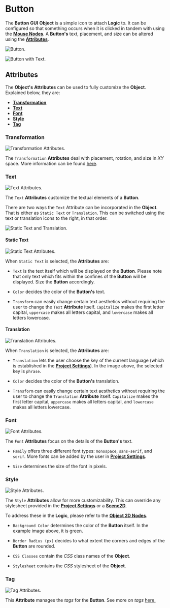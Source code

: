 # Button

The **Button** **GUI** **Object** is a simple icon to attach **Logic** to. It can be configured so that something occurs when it is clicked in tandem with using the [**Mouse Nodes**](../../../toolbox/events/mouse/README.md). A **Button's** text, placement, and size can be altered using the [**Attributes**](button.md#attributes). 

![Button.](../../../.gitbook/assets/buttonimage120232.png)

![Button with Text.](../../../.gitbook/assets/buttonimage220232.png)


## Attributes

The **Object's** **Attributes** can be used to fully customize the **Object**. Explained below, they are:

* [**Transformation**](button.md#transformation)
* [**Text**](button.md#text)
* [**Font**](button.md#font)
* [**Style**](button.md#code)
* [**Tag**](button.md#tag)
  
### Transformation

![Transformation Attributes.](../../../.gitbook/assets/buttonimage320232.png)

The `Transformation` **Attributes** deal with placement, rotation, and size in *XY* space. More information can be found [here](../../attributes/common-attributes/transformation/README.md).

### Text

![Text Attributes.](../../../.gitbook/assets/buttonattstext.png)

The `Text` **Attributes** customize the textual elements of a **Button**.

There are two ways the `Text` Attribute can be incorporated in the **Object**. That is either as `Static Text` or `Translation`. This can be switched using the text or translation icons to the right, in that order. 

![Static Text and Translation.](../../../.gitbook/assets/textvstranslation.png)

#### Static Text

![Static Text Attributes.](../../../.gitbook/assets/statictextatts20241.png)

When `Static Text` is selected, the **Attributes** are:

* `Text` is the text itself which will be displayed on the **Button**. Please note that only text which fits within the confines of the **Button** will be displayed. Size the **Button** accordingly. 

* `Color` decides the color of the **Button's** text.

* `Transform` can easily change certain text aesthetics without requiring the user to change the `Text` **Attribute** itself. `Capitalize` makes the first letter capital, `uppercase` makes all letters capital, and `lowercase` makes all letters lowercase. 

#### Translation

![Translation Attributes.](../../../.gitbook/assets/translationatts20241.png)

When `Translation` is selected, the **Attributes** are:

* `Translation` lets the user choose the key of the current language (which is established in the [**Project Settings**](../../../modules/project-settings/localization.md)). In the image above, the selected key is `phrase`.
  
* `Color` decides the color of the **Button's** translation. 

* `Transform` can easily change certain text aesthetics without requiring the user to change the `Translation` **Attribute** itself. `Capitalize` makes the first letter capital, `uppercase` makes all letters capital, and `lowercase` makes all letters lowercase. 

### Font

![Font Attributes.](../../../.gitbook/assets/fontatts20241.png)

The `Font` **Attributes** focus on the details of the **Button's** text.

* `Family` offers three different font types: `monospace`, `sans-serif`, and `serif`. More fonts can be added by the user in [**Project Settings**](../../../modules/project-settings/fonts.md).

* `Size` determines the size of the font in pixels.


### Style

![Style Attributes.](../../../.gitbook/assets/styleattsbutton20241.png)

The `Style` **Attributes** allow for more customizability. This can override any stylesheet provided in the [**Project Settings**](../../../modules/project-settings/style.md) or a [**Scene2D**](../../project-objects/scene2d.md). 

To address these in the **Logic**, please refer to the [**Object 2D Nodes**](../../../toolbox/incari/object2d/README.md).

* `Background Color` determines the color of the **Button** itself. In the example image above, it is green. 

* `Border Radius (px)` decides to what extent the corners and edges of the **Button** are rounded. 

* `CSS Classes` contain the *CSS* class names of the **Object**. 

* `Stylesheet` contains the *CSS* stylesheet of the **Object**.

### Tag

![Tag Attributes.](../../../.gitbook/assets/buttonattstag.png)

This **Attribute** manages the *tags* for the **Button**. See more on *tags* [here.](../../attributes/common-attributes/tag.md)